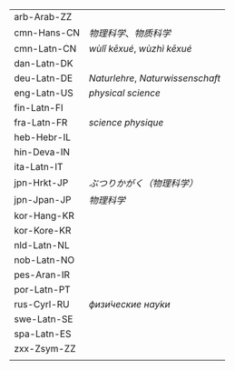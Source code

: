 | | |
|-|-|
| arb-Arab-ZZ |  |
| cmn-Hans-CN | _物理科学_、_物质科学_ |
| cmn-Latn-CN | _wùlǐ kēxué_, _wùzhì kēxué_ |
| dan-Latn-DK |  |
| deu-Latn-DE | _Naturlehre_, _Naturwissenschaft_ |
| eng-Latn-US | _physical science_ |
| fin-Latn-FI |  |
| fra-Latn-FR | _science physique_ |
| heb-Hebr-IL |  |
| hin-Deva-IN |  |
| ita-Latn-IT |  |
| jpn-Hrkt-JP | _ぶつりかがく（物理科学）_ |
| jpn-Jpan-JP | _物理科学_ |
| kor-Hang-KR |  |
| kor-Kore-KR |  |
| nld-Latn-NL |  |
| nob-Latn-NO |  |
| pes-Aran-IR |  |
| por-Latn-PT |  |
| rus-Cyrl-RU | _физи́ческие нау́ки_ |
| swe-Latn-SE |  |
| spa-Latn-ES |  |
| zxx-Zsym-ZZ |  |
|  |  |
